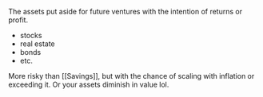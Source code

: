The assets put aside for future ventures with the intention of returns  or profit.
- stocks
- real estate
- bonds
- etc.

More risky than [[Savings]], but with the chance of scaling with inflation or exceeding it. Or your assets diminish in value lol.